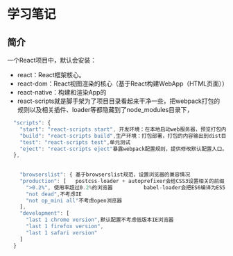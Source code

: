 # 学习笔记

## 简介

一个React项目中，默认会安装：

- react：React框架核心。
- react-dom：React视图渲染的核心（基于React构建WebApp（HTML页面））
- react-native：构建和渲染App的
- react-scripts就是脚手架为了项目目录看起来干净一些，把webpack打包的规则以及相关插件、loader等都隐藏到了node_modules目录下，





```js
  "scripts": {
    "start": "react-scripts start", 开发环境：在本地启动web服务器，预览打包内容
    "build": "react-scripts build",生产环境：打包部署，打包的内容输出到dist目录
    "test": "react-scripts test",单元测试
    "eject": "react-scripts eject"暴露webpack配置规则，提供修改默认配置入口。
  },
      
      
    "browserslist": { 基于browserslist规范，设置浏览器的兼容情况
    "production": [   postcss-loader + autoprefixer会给CSS3设置相关的前缀
      ">0.2%", 使用率超过0.2%的浏览器		  babel-loader会把ES6编译为ES5
      "not dead",不考虑IE
      "not op_mini all"不考虑open浏览器
    ],
    "development": [
      "last 1 chrome version",默认配置不考虑低版本IE浏览器
      "last 1 firefox version",
      "last 1 safari version"
    ]
  }
```

